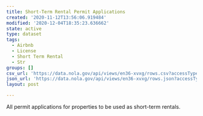 ```yaml
---
title: Short-Term Rental Permit Applications
created: '2020-11-12T13:56:06.919484'
modified: '2020-12-04T18:35:23.636662'
state: active
type: dataset
tags:
  - Airbnb
  - License
  - Short Term Rental
  - Str
groups: []
csv_url: 'https://data.nola.gov/api/views/en36-xvxg/rows.csv?accessType=DOWNLOAD'
json_url: 'https://data.nola.gov/api/views/en36-xvxg/rows.json?accessType=DOWNLOAD'
layout: post

---
```

All permit applications for properties to be used as short-term rentals.
